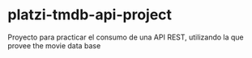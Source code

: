 # platzi-tmdb-api-project
Proyecto para practicar el consumo de una API REST, utilizando la que provee the movie data base
